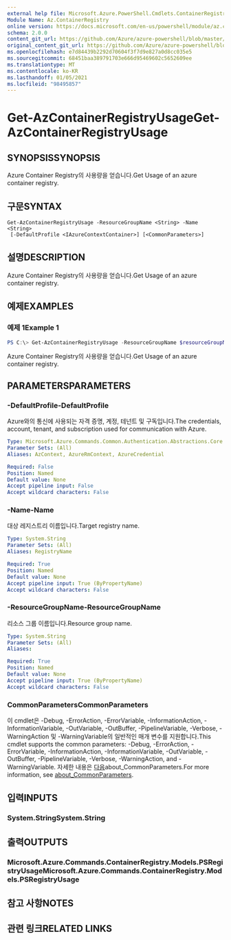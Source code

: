 ```yaml
---
external help file: Microsoft.Azure.PowerShell.Cmdlets.ContainerRegistry.dll-Help.xml
Module Name: Az.ContainerRegistry
online version: https://docs.microsoft.com/en-us/powershell/module/az.containerregistry/get-azcontainerregistryusage
schema: 2.0.0
content_git_url: https://github.com/Azure/azure-powershell/blob/master/src/ContainerRegistry/ContainerRegistry/help/Get-AzContainerRegistryUsage.md
original_content_git_url: https://github.com/Azure/azure-powershell/blob/master/src/ContainerRegistry/ContainerRegistry/help/Get-AzContainerRegistryUsage.md
ms.openlocfilehash: e7d84439b2292d70604f3f7d9e827a0d8cc035e5
ms.sourcegitcommit: 68451baa389791703e666d95469602c5652609ee
ms.translationtype: MT
ms.contentlocale: ko-KR
ms.lasthandoff: 01/05/2021
ms.locfileid: "98495857"
---
```

# <span data-ttu-id="16579-101">Get-AzContainerRegistryUsage</span><span class="sxs-lookup"><span data-stu-id="16579-101">Get-AzContainerRegistryUsage</span></span>

## <span data-ttu-id="16579-102">SYNOPSIS</span><span class="sxs-lookup"><span data-stu-id="16579-102">SYNOPSIS</span></span>
<span data-ttu-id="16579-103">Azure Container Registry의 사용량을 얻습니다.</span><span class="sxs-lookup"><span data-stu-id="16579-103">Get Usage of an azure container registry.</span></span>

## <span data-ttu-id="16579-104">구문</span><span class="sxs-lookup"><span data-stu-id="16579-104">SYNTAX</span></span>

```
Get-AzContainerRegistryUsage -ResourceGroupName <String> -Name <String>
 [-DefaultProfile <IAzureContextContainer>] [<CommonParameters>]
```

## <span data-ttu-id="16579-105">설명</span><span class="sxs-lookup"><span data-stu-id="16579-105">DESCRIPTION</span></span>
<span data-ttu-id="16579-106">Azure Container Registry의 사용량을 얻습니다.</span><span class="sxs-lookup"><span data-stu-id="16579-106">Get Usage of an azure container registry.</span></span>

## <span data-ttu-id="16579-107">예제</span><span class="sxs-lookup"><span data-stu-id="16579-107">EXAMPLES</span></span>

### <span data-ttu-id="16579-108">예제 1</span><span class="sxs-lookup"><span data-stu-id="16579-108">Example 1</span></span>
```powershell
PS C:\> Get-AzContainerRegistryUsage -ResourceGroupName $resourceGroupName -RegistryName $RegistryName
```

<span data-ttu-id="16579-109">Azure Container Registry의 사용량을 얻습니다.</span><span class="sxs-lookup"><span data-stu-id="16579-109">Get Usage of an azure container registry.</span></span>

## <span data-ttu-id="16579-110">PARAMETERS</span><span class="sxs-lookup"><span data-stu-id="16579-110">PARAMETERS</span></span>

### <span data-ttu-id="16579-111">-DefaultProfile</span><span class="sxs-lookup"><span data-stu-id="16579-111">-DefaultProfile</span></span>
<span data-ttu-id="16579-112">Azure와의 통신에 사용되는 자격 증명, 계정, 테넌트 및 구독입니다.</span><span class="sxs-lookup"><span data-stu-id="16579-112">The credentials, account, tenant, and subscription used for communication with Azure.</span></span>

```yaml
Type: Microsoft.Azure.Commands.Common.Authentication.Abstractions.Core.IAzureContextContainer
Parameter Sets: (All)
Aliases: AzContext, AzureRmContext, AzureCredential

Required: False
Position: Named
Default value: None
Accept pipeline input: False
Accept wildcard characters: False
```

### <span data-ttu-id="16579-113">-Name</span><span class="sxs-lookup"><span data-stu-id="16579-113">-Name</span></span>
<span data-ttu-id="16579-114">대상 레지스트리 이름입니다.</span><span class="sxs-lookup"><span data-stu-id="16579-114">Target registry name.</span></span>

```yaml
Type: System.String
Parameter Sets: (All)
Aliases: RegistryName

Required: True
Position: Named
Default value: None
Accept pipeline input: True (ByPropertyName)
Accept wildcard characters: False
```

### <span data-ttu-id="16579-115">-ResourceGroupName</span><span class="sxs-lookup"><span data-stu-id="16579-115">-ResourceGroupName</span></span>
<span data-ttu-id="16579-116">리소스 그룹 이름입니다.</span><span class="sxs-lookup"><span data-stu-id="16579-116">Resource group name.</span></span>

```yaml
Type: System.String
Parameter Sets: (All)
Aliases:

Required: True
Position: Named
Default value: None
Accept pipeline input: True (ByPropertyName)
Accept wildcard characters: False
```

### <span data-ttu-id="16579-117">CommonParameters</span><span class="sxs-lookup"><span data-stu-id="16579-117">CommonParameters</span></span>
<span data-ttu-id="16579-118">이 cmdlet은 -Debug, -ErrorAction, -ErrorVariable, -InformationAction, -InformationVariable, -OutVariable, -OutBuffer, -PipelineVariable, -Verbose, -WarningAction 및 -WarningVariable의 일반적인 매개 변수를 지원합니다.</span><span class="sxs-lookup"><span data-stu-id="16579-118">This cmdlet supports the common parameters: -Debug, -ErrorAction, -ErrorVariable, -InformationAction, -InformationVariable, -OutVariable, -OutBuffer, -PipelineVariable, -Verbose, -WarningAction, and -WarningVariable.</span></span> <span data-ttu-id="16579-119">자세한 내용은 [다음](http://go.microsoft.com/fwlink/?LinkID=113216)about_CommonParameters.</span><span class="sxs-lookup"><span data-stu-id="16579-119">For more information, see [about_CommonParameters](http://go.microsoft.com/fwlink/?LinkID=113216).</span></span>

## <span data-ttu-id="16579-120">입력</span><span class="sxs-lookup"><span data-stu-id="16579-120">INPUTS</span></span>

### <span data-ttu-id="16579-121">System.String</span><span class="sxs-lookup"><span data-stu-id="16579-121">System.String</span></span>

## <span data-ttu-id="16579-122">출력</span><span class="sxs-lookup"><span data-stu-id="16579-122">OUTPUTS</span></span>

### <span data-ttu-id="16579-123">Microsoft.Azure.Commands.ContainerRegistry.Models.PSRegistryUsage</span><span class="sxs-lookup"><span data-stu-id="16579-123">Microsoft.Azure.Commands.ContainerRegistry.Models.PSRegistryUsage</span></span>

## <span data-ttu-id="16579-124">참고 사항</span><span class="sxs-lookup"><span data-stu-id="16579-124">NOTES</span></span>

## <span data-ttu-id="16579-125">관련 링크</span><span class="sxs-lookup"><span data-stu-id="16579-125">RELATED LINKS</span></span>
